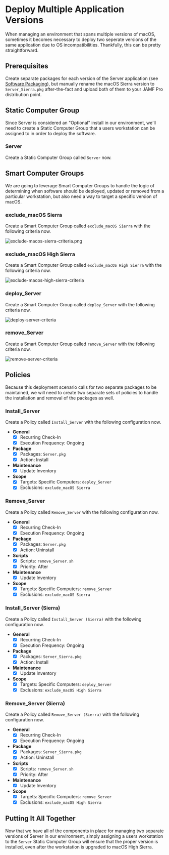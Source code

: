 # Deploy Multiple Application Versions

When managing an environment that spans multiple versions of macOS, sometimes it becomes necessary to deploy two seperate versions of the same application due to OS incompatibilities. Thankfully, this can be pretty straightforward.

## Prerequisites

Create separate packages for each version of the Server application (see [Software Packaging](https://github.com/ToplessBanana/tutorials/tree/master/HOW-TO-software-packaging)), but manually rename the macOS Sierra version to `Server_Sierra.pkg` after-the-fact and upload both of them to your JAMF Pro distribution point.

## Static Computer Group

Since Server is considered an "Optional" install in our environment, we'll need to create a Static Computer Group that a users workstation can be assigned to in order to deploy the software.

### Server

Create a Static Computer Group called `Server` now.

## Smart Computer Groups

We are going to leverage Smart Computer Groups to handle the logic of determining when software should be deployed, updated or removed from a particular workstation, but also need a way to target a specific version of macOS.

### exclude_macOS Sierra

Create a Smart Computer Group called `exclude_macOS Sierra` with the following criteria now.

![exclude-macos-sierra-criteria.png](https://github.com/ToplessBanana/tutorials/blob/master/HOW-TO-deploy-multiple-application-versions/resources/exclude-macos-sierra-criteria.png)

### exclude_macOS High Sierra

Create a Smart Computer Group called `exclude_macOS High Sierra` with the following criteria now.

![exclude-macos-high-sierra-criteria](https://github.com/ToplessBanana/tutorials/blob/master/HOW-TO-deploy-multiple-application-versions/resources/exclude-macos-high-sierra-criteria.png)

### deploy_Server

Create a Smart Computer Group called `deploy_Server` with the following criteria now.

![deploy-server-criteria](https://github.com/ToplessBanana/tutorials/blob/master/HOW-TO-deploy-multiple-application-versions/resources/deploy-server-criteria.png)

### remove_Server

Create a Smart Computer Group called `remove_Server` with the following criteria now.

![remove-server-criteria](https://github.com/ToplessBanana/tutorials/blob/master/HOW-TO-deploy-multiple-application-versions/resources/remove-server-criteria.png)

## Policies

Because this deployment scenario calls for two separate packages to be maintained, we will need to create two separate sets of policies to handle the installation and removal of the packages as well.

### Install_Server

Create a Policy called `Install_Server` with the following configuration now.

- **General**
  - [x] Recurring Check-In
  - [x] Execution Frequency: Ongoing
- **Package**
  - [x] Packages: `Server.pkg`
  - [x] Action: Install
- **Maintenance**
  - [x] Update Inventory
- **Scope**
  - [x] Targets: Specific Computers: `deploy_Server`
  - [x] Exclusions: `exclude_macOS Sierra`

### Remove_Server

Create a Policy called `Remove_Server` with the following configuration now.

- **General**
  - [x] Recurring Check-In
  - [x] Execution Frequency: Ongoing
- **Package**
  - [x] Packages: `Server.pkg`
  - [x] Action: Uninstall
- **Scripts**
  - [x] Scripts: `remove_Server.sh`
  - [x] Priority: After
- **Maintenance**
  - [x] Update Inventory
- **Scope**
  - [x] Targets: Specific Computers: `remove_Server`
  - [x] Exclusions: `exclude_macOS Sierra`
  
### Install_Server (Sierra)

Create a Policy called `Install_Server (Sierra)` with the following configuration now.

- **General**
  - [x] Recurring Check-In
  - [x] Execution Frequency: Ongoing
- **Package**
  - [x] Packages: `Server_Sierra.pkg`
  - [x] Action: Install
- **Maintenance**
  - [x] Update Inventory
- **Scope**
  - [x] Targets: Specific Computers: `deploy_Server`
  - [x] Exclusions: `exclude_macOS High Sierra`

### Remove_Server (Sierra)

Create a Policy called `Remove_Server (Sierra)` with the following configuration now.

- **General**
  - [x] Recurring Check-In
  - [x] Execution Frequency: Ongoing
- **Package**
  - [x] Packages: `Server_Sierra.pkg`
  - [x] Action: Uninstall
- **Scripts**
  - [x] Scripts: `remove_Server.sh`
  - [x] Priority: After
- **Maintenance**
  - [x] Update Inventory
- **Scope**
  - [x] Targets: Specific Computers: `remove_Server`
  - [x] Exclusions: `exclude_macOS High Sierra`

## Putting It All Together

Now that we have all of the components in place for managing two separate versions of Server in our environment, simply assigning a users workstation to the `Server` Static Computer Group will ensure that the proper version is installed, even after the workstation is upgraded to macOS High Sierra.
